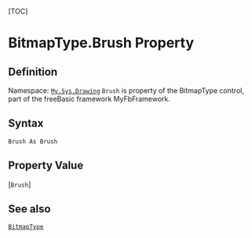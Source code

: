 [TOC]
# BitmapType.Brush Property

## Definition
Namespace: [`My.Sys.Drawing`](My.Sys.Drawing.md)
`Brush` is property of the BitmapType control, part of the freeBasic framework MyFbFramework.
## Syntax
```freeBasic
Brush As Brush
```
## Property Value
[`Brush`]
## See also
[`BitmapType`](BitmapType.md)
